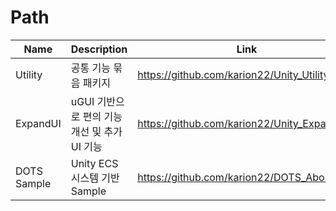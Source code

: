 # Path


| Name | Description | Link |
| --- | --- | --- |
| Utility  | 공통 기능 묶음 패키지 |  https://github.com/karion22/Unity_Utility.git |
| ExpandUI  | uGUI 기반으로 편의 기능 개선 및 추가 UI 기능 | https://github.com/karion22/Unity_ExpandUI |
| DOTS Sample  | Unity ECS 시스템 기반 Sample | https://github.com/karion22/DOTS_About_Sim |
